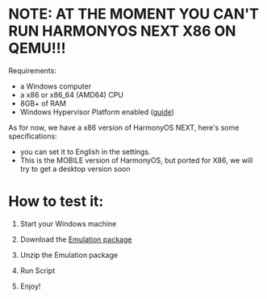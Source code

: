 # NOTE: AT THE MOMENT YOU CAN'T RUN HARMONYOS NEXT X86 ON QEMU!!!
Requirements:
- a Windows computer
- a x86 or x86_64 (AMD64) CPU
- 8GB+ of RAM
- Windows Hypervisor Platform enabled ([guide](https://ryzenstechdev.github.io/LibHMOS-NEXT/WHP))

As for now, we have a x86 version of HarmonyOS NEXT, here's some specifications:
- you can set it to English in the settings.
- This is the MOBILE version of HarmonyOS, but ported for X86, we will try to get a desktop version soon

# How to test it:

1) Start your Windows machine

2) Download the [Emulation package](https://pan.huang1111.cn/s/jRdDzfy)

3) Unzip the Emulation package

4) Run Script

5) Enjoy!
